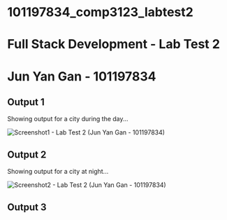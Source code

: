 # 101197834_comp3123_labtest2
# Full Stack Development - Lab Test 2
# Jun Yan Gan - 101197834

## Output 1
Showing output for a city during the day...

![Screenshot1 - Lab Test 2 (Jun Yan Gan - 101197834)](https://user-images.githubusercontent.com/43416824/144158388-86417d5b-9df9-47d3-a4e0-dc30ecc4a3e6.JPG)


## Output 2
Showing output for a city at night...

![Screenshot2 - Lab Test 2 (Jun Yan Gan - 101197834)](https://user-images.githubusercontent.com/43416824/144158505-b3ee3d66-fa35-455e-8e1c-f050f43675bb.JPG)


## Output 3
